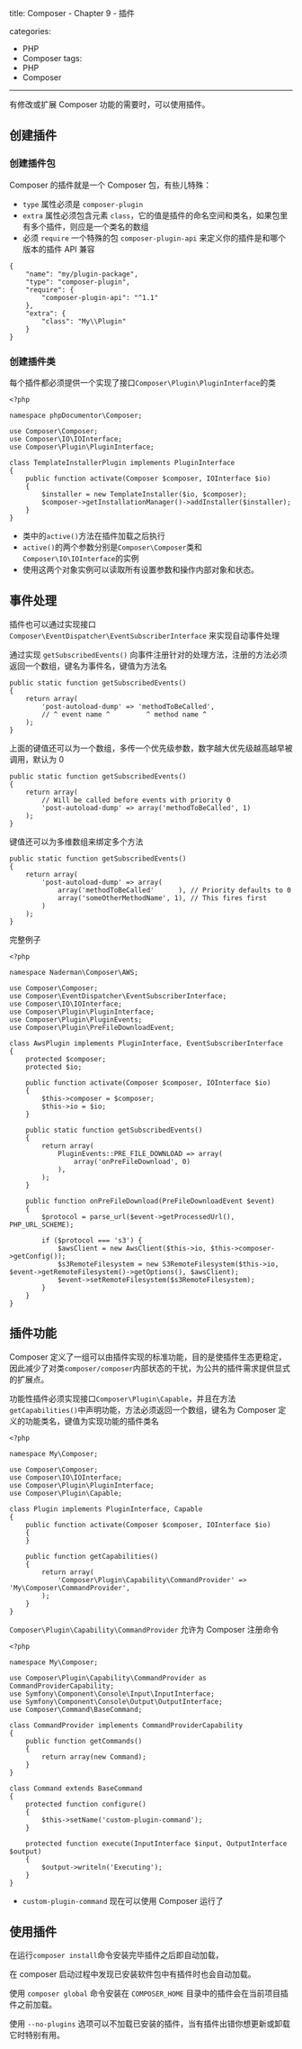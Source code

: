 title: Composer - Chapter 9 - 插件

categories:
  - PHP
  - Composer
tags:
  - PHP
  - Composer

---

有修改或扩展 Composer 功能的需要时，可以使用插件。

<!--more-->

## 创建插件

### 创建插件包

Composer 的插件就是一个 Composer 包，有些儿特殊：
* `type` 属性必须是 `composer-plugin`
* `extra` 属性必须包含元素 `class`，它的值是插件的命名空间和类名，如果包里有多个插件，则应是一个类名的数组
* 必须 `require` 一个特殊的包 `composer-plugin-api` 来定义你的插件是和哪个版本的插件 API 兼容

```
{
    "name": "my/plugin-package",
    "type": "composer-plugin",
    "require": {
        "composer-plugin-api": "^1.1"
    },
    "extra": {
        "class": "My\\Plugin"
    }
}
```

### 创建插件类

每个插件都必须提供一个实现了接口`Composer\Plugin\PluginInterface`的类
```
<?php

namespace phpDocumentor\Composer;

use Composer\Composer;
use Composer\IO\IOInterface;
use Composer\Plugin\PluginInterface;

class TemplateInstallerPlugin implements PluginInterface
{
    public function activate(Composer $composer, IOInterface $io)
    {
        $installer = new TemplateInstaller($io, $composer);
        $composer->getInstallationManager()->addInstaller($installer);
    }
}
```
* 类中的`active()`方法在插件加载之后执行
* `active()`的两个参数分别是`Composer\Composer`类和`Composer\IO\IOInterface`的实例
* 使用这两个对象实例可以读取所有设置参数和操作内部对象和状态。

## 事件处理

插件也可以通过实现接口 `Composer\EventDispatcher\EventSubscriberInterface` 来实现自动事件处理

通过实现 `getSubscribedEvents()` 向事件注册针对的处理方法，注册的方法必须返回一个数组，键名为事件名，键值为方法名
```
public static function getSubscribedEvents()
{
    return array(
        'post-autoload-dump' => 'methodToBeCalled',
        // ^ event name ^         ^ method name ^
    );
}
```

上面的键值还可以为一个数组，多传一个优先级参数，数字越大优先级越高越早被调用，默认为 0
```
public static function getSubscribedEvents()
{
    return array(
        // Will be called before events with priority 0
        'post-autoload-dump' => array('methodToBeCalled', 1)
    );
}
```

键值还可以为多维数组来绑定多个方法
```
public static function getSubscribedEvents()
{
    return array(
        'post-autoload-dump' => array(
            array('methodToBeCalled'      ), // Priority defaults to 0
            array('someOtherMethodName', 1), // This fires first
        )
    );
}
```

完整例子
```
<?php

namespace Naderman\Composer\AWS;

use Composer\Composer;
use Composer\EventDispatcher\EventSubscriberInterface;
use Composer\IO\IOInterface;
use Composer\Plugin\PluginInterface;
use Composer\Plugin\PluginEvents;
use Composer\Plugin\PreFileDownloadEvent;

class AwsPlugin implements PluginInterface, EventSubscriberInterface
{
    protected $composer;
    protected $io;

    public function activate(Composer $composer, IOInterface $io)
    {
        $this->composer = $composer;
        $this->io = $io;
    }

    public static function getSubscribedEvents()
    {
        return array(
            PluginEvents::PRE_FILE_DOWNLOAD => array(
                array('onPreFileDownload', 0)
            ),
        );
    }

    public function onPreFileDownload(PreFileDownloadEvent $event)
    {
        $protocol = parse_url($event->getProcessedUrl(), PHP_URL_SCHEME);

        if ($protocol === 's3') {
            $awsClient = new AwsClient($this->io, $this->composer->getConfig());
            $s3RemoteFilesystem = new S3RemoteFilesystem($this->io, $event->getRemoteFilesystem()->getOptions(), $awsClient);
            $event->setRemoteFilesystem($s3RemoteFilesystem);
        }
    }
}
```

## 插件功能

Composer 定义了一组可以由插件实现的标准功能，目的是使插件生态更稳定，因此减少了对类`composer/composer`内部状态的干扰，为公共的插件需求提供显式的扩展点。

功能性插件必须实现接口`Composer\Plugin\Capable`，并且在方法`getCapabilities()`中声明功能，方法必须返回一个数组，键名为 Composer 定义的功能类名，键值为实现功能的插件类名

```
<?php

namespace My\Composer;

use Composer\Composer;
use Composer\IO\IOInterface;
use Composer\Plugin\PluginInterface;
use Composer\Plugin\Capable;

class Plugin implements PluginInterface, Capable
{
    public function activate(Composer $composer, IOInterface $io)
    {
    }

    public function getCapabilities()
    {
        return array(
            'Composer\Plugin\Capability\CommandProvider' => 'My\Composer\CommandProvider',
        );
    }
}
```

`Composer\Plugin\Capability\CommandProvider` 允许为 Composer 注册命令
```
<?php

namespace My\Composer;

use Composer\Plugin\Capability\CommandProvider as CommandProviderCapability;
use Symfony\Component\Console\Input\InputInterface;
use Symfony\Component\Console\Output\OutputInterface;
use Composer\Command\BaseCommand;

class CommandProvider implements CommandProviderCapability
{
    public function getCommands()
    {
        return array(new Command);
    }
}

class Command extends BaseCommand
{
    protected function configure()
    {
        $this->setName('custom-plugin-command');
    }

    protected function execute(InputInterface $input, OutputInterface $output)
    {
        $output->writeln('Executing');
    }
}
```
* `custom-plugin-command` 现在可以使用 Composer 运行了

## 使用插件

在运行`composer install`命令安装完毕插件之后即自动加载，

在 composer 启动过程中发现已安装软件包中有插件时也会自动加载。

使用 `composer global` 命令安装在 `COMPOSER_HOME` 目录中的插件会在当前项目插件之前加载。

使用 `--no-plugins` 选项可以不加载已安装的插件，当有插件出错你想更新或卸载它时特别有用。

## 

